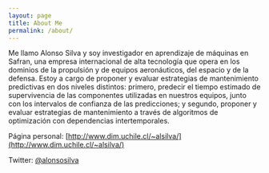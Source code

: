 ```yaml
---
layout: page
title: About Me
permalink: /about/
---
```


Me llamo Alonso Silva y soy investigador en aprendizaje de máquinas en Safran, una empresa internacional de alta tecnología que opera en los dominios de la propulsión y de equipos aeronáuticos, del espacio y de la defensa. Estoy a cargo de proponer y evaluar estrategias de mantenimiento predictivas en dos niveles distintos: primero, predecir el tiempo estimado de supervivencia de las componentes utilizadas en nuestros equipos, junto con los intervalos de confianza de las predicciones; y segundo, proponer y evaluar estrategias de mantenimiento a través de algoritmos de optimización con dependencias intertemporales.

Página personal: [http://www.dim.uchile.cl/~alsilva/](http://www.dim.uchile.cl/~alsilva/)

Twitter: [@alonsosilva](https://twitter.com/alonsosilva)
